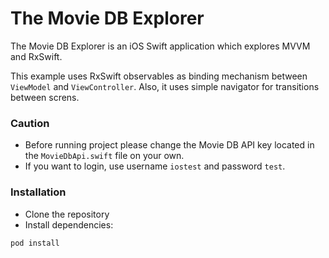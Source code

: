 # The Movie DB Explorer
The Movie DB Explorer is an iOS Swift application which explores MVVM and RxSwift.

This example uses RxSwift observables as binding mechanism between `ViewModel` and `ViewController`. Also, it uses simple navigator for transitions between screns.

### Caution
* Before running project please change the Movie DB API key located in the `MovieDbApi.swift` file on your own.
* If you want to login, use username `iostest` and password `test`.


### Installation
* Clone the repository
* Install dependencies:

 `pod install`
